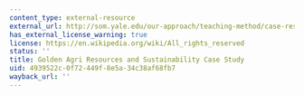```yaml
---
content_type: external-resource
external_url: http://som.yale.edu/our-approach/teaching-method/case-research-and-development/cases-directory/golden-agri-resources-and
has_external_license_warning: true
license: https://en.wikipedia.org/wiki/All_rights_reserved
status: ''
title: Golden Agri Resources and Sustainability Case Study
uid: 4939522c-0f72-449f-8e5a-34c38af68fb7
wayback_url: ''
---
```

